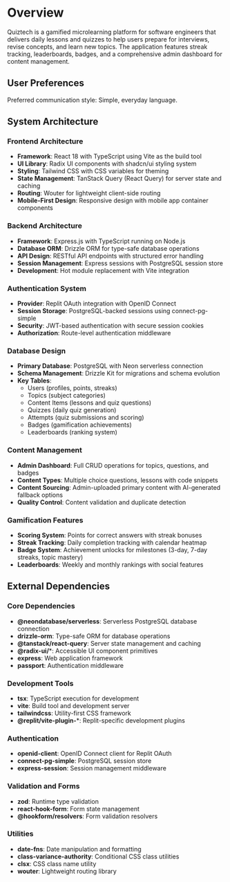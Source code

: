 # Overview

Quiztech is a gamified microlearning platform for software engineers that delivers daily lessons and quizzes to help users prepare for interviews, revise concepts, and learn new topics. The application features streak tracking, leaderboards, badges, and a comprehensive admin dashboard for content management.

## User Preferences

Preferred communication style: Simple, everyday language.

## System Architecture

### Frontend Architecture
- **Framework**: React 18 with TypeScript using Vite as the build tool
- **UI Library**: Radix UI components with shadcn/ui styling system
- **Styling**: Tailwind CSS with CSS variables for theming
- **State Management**: TanStack Query (React Query) for server state and caching
- **Routing**: Wouter for lightweight client-side routing
- **Mobile-First Design**: Responsive design with mobile app container components

### Backend Architecture
- **Framework**: Express.js with TypeScript running on Node.js
- **Database ORM**: Drizzle ORM for type-safe database operations
- **API Design**: RESTful API endpoints with structured error handling
- **Session Management**: Express sessions with PostgreSQL session store
- **Development**: Hot module replacement with Vite integration

### Authentication System
- **Provider**: Replit OAuth integration with OpenID Connect
- **Session Storage**: PostgreSQL-backed sessions using connect-pg-simple
- **Security**: JWT-based authentication with secure session cookies
- **Authorization**: Route-level authentication middleware

### Database Design
- **Primary Database**: PostgreSQL with Neon serverless connection
- **Schema Management**: Drizzle Kit for migrations and schema evolution
- **Key Tables**: 
  - Users (profiles, points, streaks)
  - Topics (subject categories)
  - Content Items (lessons and quiz questions)
  - Quizzes (daily quiz generation)
  - Attempts (quiz submissions and scoring)
  - Badges (gamification achievements)
  - Leaderboards (ranking system)

### Content Management
- **Admin Dashboard**: Full CRUD operations for topics, questions, and badges
- **Content Types**: Multiple choice questions, lessons with code snippets
- **Content Sourcing**: Admin-uploaded primary content with AI-generated fallback options
- **Quality Control**: Content validation and duplicate detection

### Gamification Features
- **Scoring System**: Points for correct answers with streak bonuses
- **Streak Tracking**: Daily completion tracking with calendar heatmap
- **Badge System**: Achievement unlocks for milestones (3-day, 7-day streaks, topic mastery)
- **Leaderboards**: Weekly and monthly rankings with social features

## External Dependencies

### Core Dependencies
- **@neondatabase/serverless**: Serverless PostgreSQL database connection
- **drizzle-orm**: Type-safe ORM for database operations
- **@tanstack/react-query**: Server state management and caching
- **@radix-ui/***: Accessible UI component primitives
- **express**: Web application framework
- **passport**: Authentication middleware

### Development Tools
- **tsx**: TypeScript execution for development
- **vite**: Build tool and development server
- **tailwindcss**: Utility-first CSS framework
- **@replit/vite-plugin-***: Replit-specific development plugins

### Authentication
- **openid-client**: OpenID Connect client for Replit OAuth
- **connect-pg-simple**: PostgreSQL session store
- **express-session**: Session management middleware

### Validation and Forms
- **zod**: Runtime type validation
- **react-hook-form**: Form state management
- **@hookform/resolvers**: Form validation resolvers

### Utilities
- **date-fns**: Date manipulation and formatting
- **class-variance-authority**: Conditional CSS class utilities
- **clsx**: CSS class name utility
- **wouter**: Lightweight routing library